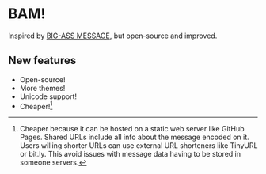 # BAM!

Inspired by [BIG-ASS MESSAGE](https://bigassmessage.com), but open-source and improved.

## New features

- Open-source!
- More themes!
- Unicode support!
- Cheaper![^1]

[^1]: Cheaper because it can be hosted on a static web server like GitHub Pages. Shared URLs include all info about the message encoded on it. Users willing shorter URLs can use external URL shorteners like TinyURL or bit.ly. This avoid issues with message data having to be stored in someone servers.
